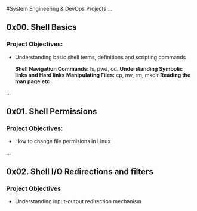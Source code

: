 #System Engineering & DevOps Projects
...
## 0x00. Shell Basics
### Project Objectives:
* Understanding basic shell terms, definitions and scripting commands

   **Shell Navigation Commands:** ls, pwd, cd.
   **Understanding Symbolic links and Hard links**
   **Manipulating Files:** cp, mv, rm, mkdir
   **Reading the man page**
   **etc**

...
## 0x01. Shell Permissions
### Project Objectives:
* How to change file permisions in Linux

...
## 0x02. Shell I/O Redirections and filters
### Project Objectives
* Understanding input-output redirection mechanism
